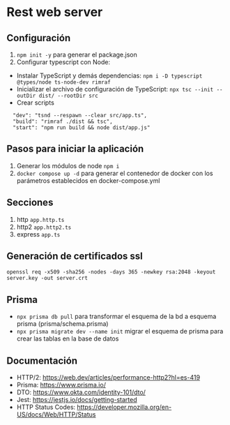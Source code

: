 # Rest web server

## Configuración
1. ```npm init -y``` para generar el package.json
2. Configurar typescript con Node:
- Instalar TypeScript y demás dependencias: ```npm i -D typescript @types/node ts-node-dev rimraf```
- Inicializar el archivo de configuración de TypeScript: ```npx tsc --init --outDir dist/ --rootDir src```
- Crear scripts
```
  "dev": "tsnd --respawn --clear src/app.ts",
  "build": "rimraf ./dist && tsc",
  "start": "npm run build && node dist/app.js"
```

## Pasos para iniciar la aplicación
1. Generar los módulos de node ```npm i```
2. ```docker compose up -d``` para generar el contenedor de docker con los parámetros establecidos en docker-compose.yml

## Secciones
1. http ```app.http.ts```
2. http2 ```app.http2.ts```
3. express ```app.ts```

## Generación de certificados ssl
```openssl req -x509 -sha256 -nodes -days 365 -newkey rsa:2048 -keyout server.key -out server.crt```

## Prisma
- ```npx prisma db pull``` para transformar el esquema de la bd a esquema prisma (prisma/schema.prisma)
- ```npx prisma migrate dev --name init``` migrar el esquema de prisma para crear las tablas en la base de datos

## Documentación
- HTTP/2: https://web.dev/articles/performance-http2?hl=es-419
- Prisma: https://www.prisma.io/
- DTO: https://www.okta.com/identity-101/dto/
- Jest: https://jestjs.io/docs/getting-started
- HTTP Status Codes: https://developer.mozilla.org/en-US/docs/Web/HTTP/Status